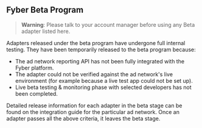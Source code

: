 Fyber Beta Program
-------------------

> **Warning**: Please talk to your account manager before using any Beta adapter listed here.

Adapters released under the beta program have undergone full internal testing. They have been temporarily released to the beta program because:

* The ad network reporting API has not been fully integrated with the Fyber platform.
* The adapter could not be verified against the ad network's live environment (for example because a live test app could not be set up).
* Live beta testing & monitoring phase with selected developers has not been completed.


Detailed release information for each adapter in the beta stage can be found on the integration guide for the particular ad network. Once an adapter passes all the above criteria, it leaves the beta stage.
